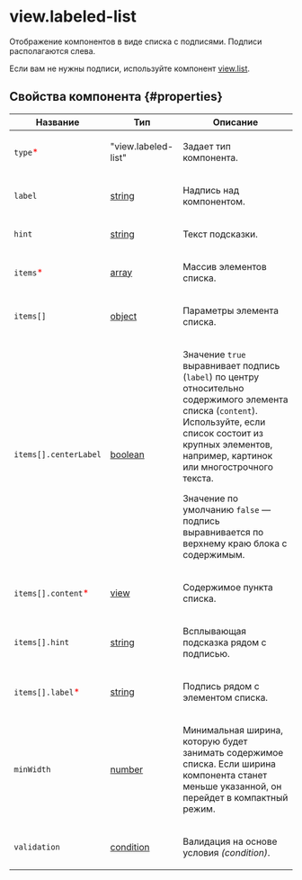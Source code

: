 # view.labeled-list

Отображение компонентов в виде списка с подписями. Подписи располагаются слева.

Если вам не нужны подписи, используйте компонент [view.list](view.list.md).

## Свойства компонента {#properties}

| Название                                            | Тип                                                                                    | Описание                                                                                                                                                                                                                                                                                                                   |
| --------------------------------------------------- | -------------------------------------------------------------------------------------- | -------------------------------------------------------------------------------------------------------------------------------------------------------------------------------------------------------------------------------------------------------------------------------------------------------------------------- |
| `type`<span style="color: red">\*</span>            | "view.labeled-list"                                                                    | <p>Задает тип компонента.</p>                                                                                                                                                                                                                                                                                              |
| `label`                                             | <a class="xref popup-link" href="../concepts/types.dita#types/string">string</a>       | <p>Надпись над компонентом.</p>                                                                                                                                                                                                                                                                                            |
| `hint`                                              | <a class="xref popup-link" href="../concepts/types.dita#types/string">string</a>       | <p>Текст подсказки.</p>                                                                                                                                                                                                                                                                                                    |
| `items`<span style="color: red">\*</span>           | <a class="xref popup-link" href="../concepts/types.dita#types/array">array</a>         | <p>Массив элементов списка.</p>                                                                                                                                                                                                                                                                                            |
| `items[]`                                           | <a class="xref popup-link" href="../concepts/types.dita#types/object">object</a>       | <p>Параметры элемента списка.</p>                                                                                                                                                                                                                                                                                          |
| `items[].centerLabel`                               | <a class="xref popup-link" href="../concepts/types.dita#types/boolean">boolean</a>     | <p>Значение `true` выравнивает подпись (`label`) по центру относительно содержимого элемента списка (`content`). Используйте, если список состоит из крупных элементов, например, картинок или многострочного текста.</p><p>Значение по умолчанию `false` — подпись выравнивается по верхнему краю блока с содержимым.</p> |
| `items[].content`<span style="color: red">\*</span> | <a class="xref popup-link" href="../concepts/types.dita#types/view">view</a>           | <p>Содержимое пункта списка.</p>                                                                                                                                                                                                                                                                                           |
| `items[].hint`                                      | <a class="xref popup-link" href="../concepts/types.dita#types/string">string</a>       | <p>Всплывающая подсказка рядом с подписью.</p>                                                                                                                                                                                                                                                                             |
| `items[].label`<span style="color: red">\*</span>   | <a class="xref popup-link" href="../concepts/types.dita#types/string">string</a>       | <p>Подпись рядом с элементом списка.</p>                                                                                                                                                                                                                                                                                   |
| `minWidth`                                          | <a class="xref popup-link" href="../concepts/types.dita#types/number">number</a>       | <p>Минимальная ширина, которую будет занимать содержимое списка. Если ширина компонента станет меньше указанной, он перейдет в компактный режим.</p>                                                                                                                                                                       |
| `validation`                                        | <a class="xref popup-link" href="../concepts/types.dita#types/condition">condition</a> | <p>Валидация на основе условия <em>(condition)</em>.</p>                                                                                                                                                                                                                                                                   |

